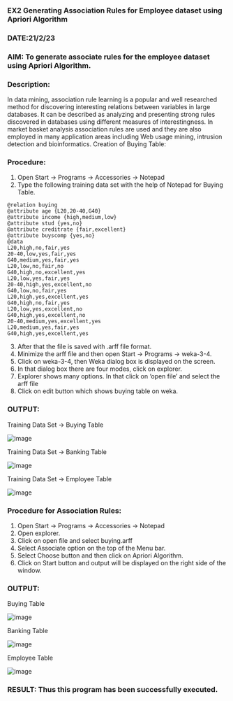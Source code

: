 ### EX2 Generating Association Rules for Employee dataset using Apriori Algorithm
### DATE:21/2/23
### AIM: To generate associate rules for the employee dataset using Apriori Algorithm.
### Description:
In data mining, association rule learning is a popular and well researched method for discovering interesting
relations between variables in large databases. It can be described as analyzing and presenting strong rules discovered
in databases using different measures of interestingness. In market basket analysis association rules are used and they
are also employed in many application areas including Web usage mining, intrusion detection and bioinformatics.
Creation of Buying Table:
### Procedure:
1) Open Start -> Programs -> Accessories -> Notepad
2) Type the following training data set with the help of Notepad for Buying Table.

```
@relation buying
@attribute age {L20,20-40,G40}
@attribute income {high,medium,low}
@attribute stud {yes,no}
@attribute creditrate {fair,excellent}
@attribute buyscomp {yes,no}
@data
L20,high,no,fair,yes
20-40,low,yes,fair,yes
G40,medium,yes,fair,yes
L20,low,no,fair,no
G40,high,no,excellent,yes
L20,low,yes,fair,yes
20-40,high,yes,excellent,no
G40,low,no,fair,yes
L20,high,yes,excellent,yes
G40,high,no,fair,yes
L20,low,yes,excellent,no
G40,high,yes,excellent,no
20-40,medium,yes,excellent,yes
L20,medium,yes,fair,yes
G40,high,yes,excellent,yes
```
3) After that the file is saved with .arff file format.
4) Minimize the arff file and then open Start -> Programs -> weka-3-4.
5) Click on weka-3-4, then Weka dialog box is displayed on the screen.
6) In that dialog box there are four modes, click on explorer.
7) Explorer shows many options. In that click on ‘open file’ and select the arff file
8) Click on edit button which shows buying table on weka.
### OUTPUT:

Training Data Set -> Buying Table

![image](https://github.com/nithish143257/WDM_EXP2/assets/113762839/13606479-2e67-4fef-b0d2-9f31c438ca6a)

Training Data Set -> Banking Table

![image](https://github.com/nithish143257/WDM_EXP2/assets/113762839/b2a86230-3c3c-4ca2-9eb5-4757a3bcd1c6)

Training Data Set -> Employee Table

![image](https://github.com/nithish143257/WDM_EXP2/assets/113762839/4956d4e4-ebce-4a13-8c40-26aa47eba2a2)

### Procedure for Association Rules:
1) Open Start -> Programs -> Accessories -> Notepad
2) Open explorer.
3) Click on open file and select buying.arff
4) Select Associate option on the top of the Menu bar.
5) Select Choose button and then click on Apriori Algorithm.
6) Click on Start button and output will be displayed on the right side of the window.

### OUTPUT:

Buying Table

![image](https://github.com/nithish143257/WDM_EXP2/assets/113762839/43bafe01-5f6d-4934-88e5-4a0d85e7d370)

Banking Table

![image](https://github.com/nithish143257/WDM_EXP2/assets/113762839/e6d0a2b0-db90-46ad-9bc1-a8a9bfba9904)

Employee Table

![image](https://github.com/nithish143257/WDM_EXP2/assets/113762839/d29e887d-6a51-4543-a5aa-814d51e76ab0)


### RESULT: Thus this program has been successfully executed.
